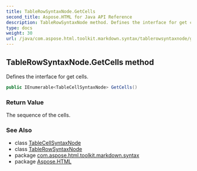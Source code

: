 ```yaml
---
title: TableRowSyntaxNode.GetCells
second_title: Aspose.HTML for Java API Reference
description: TableRowSyntaxNode method. Defines the interface for get cells
type: docs
weight: 30
url: /java/com.aspose.html.toolkit.markdown.syntax/tablerowsyntaxnode/getcells/
---
```

## TableRowSyntaxNode.GetCells method

Defines the interface for get cells.

```java
public IEnumerable<TableCellSyntaxNode> GetCells()
```

### Return Value

The sequence of the cells.

### See Also

* class [TableCellSyntaxNode](../../tablecellsyntaxnode/)
* class [TableRowSyntaxNode](../)
* package [com.aspose.html.toolkit.markdown.syntax](../../tablerowsyntaxnode/)
* package [Aspose.HTML](../../../)
